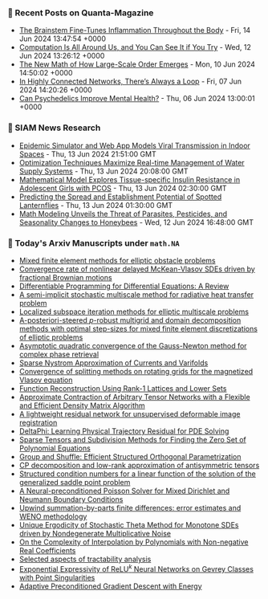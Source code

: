 ### 📝 Recent Posts on Quanta-Magazine
<!-- quanta starts -->
* <a href="https://www.quantamagazine.org/the-brainstem-fine-tunes-inflammation-throughout-the-body-20240614/">The Brainstem Fine-Tunes Inflammation Throughout the Body</a> - Fri, 14 Jun 2024 13:47:54 +0000
* <a href="https://www.quantamagazine.org/computation-is-all-around-us-and-you-can-see-it-if-you-try-20240612/">Computation Is All Around Us, and You Can See It if You Try</a> - Wed, 12 Jun 2024 13:26:12 +0000
* <a href="https://www.quantamagazine.org/the-new-math-of-how-large-scale-order-emerges-20240610/">The New Math of How Large-Scale Order Emerges</a> - Mon, 10 Jun 2024 14:50:02 +0000
* <a href="https://www.quantamagazine.org/in-highly-connected-networks-theres-always-a-loop-20240607/">In Highly Connected Networks, There’s Always a Loop</a> - Fri, 07 Jun 2024 14:20:26 +0000
* <a href="https://www.quantamagazine.org/can-psychedelics-improve-mental-health-20240606/">Can Psychedelics Improve Mental Health?</a> - Thu, 06 Jun 2024 13:00:01 +0000
<!-- quanta ends -->

### 📝 SIAM News Research
<!-- siam-news starts -->
* <a href="https://sinews.siam.org/Details-Page/epidemic-simulator-and-web-app-models-viral-transmission-in-indoor-spaces">Epidemic Simulator and Web App Models Viral Transmission in Indoor Spaces</a> - Thu, 13 Jun 2024 21:51:00 GMT
* <a href="https://sinews.siam.org/Details-Page/optimization-techniques-maximize-real-time-management-of-water-supply-systems">Optimization Techniques Maximize Real-time Management of Water Supply Systems</a> - Thu, 13 Jun 2024 20:08:00 GMT
* <a href="https://sinews.siam.org/Details-Page/mathematical-model-explores-tissue-specific-insulin-resistance-in-adolescent-girls-with-pcos">Mathematical Model Explores Tissue-specific Insulin Resistance in Adolescent Girls with PCOS</a> - Thu, 13 Jun 2024 02:30:00 GMT
* <a href="https://sinews.siam.org/Details-Page/predicting-the-spread-and-establishment-potential-of-spotted-lanternflies">Predicting the Spread and Establishment Potential of Spotted Lanternflies</a> - Thu, 13 Jun 2024 01:30:00 GMT
* <a href="https://sinews.siam.org/Details-Page/math-modeling-unveils-the-threat-of-parasites-pesticides-and-seasonality-changes-to-honeybees">Math Modeling Unveils the Threat of Parasites, Pesticides, and Seasonality Changes to Honeybees</a> - Wed, 12 Jun 2024 16:48:00 GMT
<!-- siam-news ends -->

### 📝 Today's Arxiv Manuscripts under ``math.NA``
<!-- arxiv-math-na starts -->
* <a href="https://arxiv.org/abs/2406.09605">Mixed finite element methods for elliptic obstacle problems</a>
* <a href="https://arxiv.org/abs/2406.09678">Convergence rate of nonlinear delayed McKean-Vlasov SDEs driven by fractional Brownian motions</a>
* <a href="https://arxiv.org/abs/2406.09699">Differentiable Programming for Differential Equations: A Review</a>
* <a href="https://arxiv.org/abs/2406.09775">A semi-implicit stochastic multiscale method for radiative heat transfer problem</a>
* <a href="https://arxiv.org/abs/2406.09789">Localized subspace iteration methods for elliptic multiscale problems</a>
* <a href="https://arxiv.org/abs/2406.09872">A-posteriori-steered $p$-robust multigrid and domain decomposition methods with optimal step-sizes for mixed finite element discretizations of elliptic problems</a>
* <a href="https://arxiv.org/abs/2406.09903">Asymptotic quadratic convergence of the Gauss-Newton method for complex phase retrieval</a>
* <a href="https://arxiv.org/abs/2406.09932">Sparse Nystrom Approximation of Currents and Varifolds</a>
* <a href="https://arxiv.org/abs/2406.09941">Convergence of splitting methods on rotating grids for the magnetized Vlasov equation</a>
* <a href="https://arxiv.org/abs/2406.10145">Function Reconstruction Using Rank-1 Lattices and Lower Sets</a>
* <a href="https://arxiv.org/abs/2406.09769">Approximate Contraction of Arbitrary Tensor Networks with a Flexible and Efficient Density Matrix Algorithm</a>
* <a href="https://arxiv.org/abs/2406.09774">A lightweight residual network for unsupervised deformable image registration</a>
* <a href="https://arxiv.org/abs/2406.09795">DeltaPhi: Learning Physical Trajectory Residual for PDE Solving</a>
* <a href="https://arxiv.org/abs/2406.09857">Sparse Tensors and Subdivision Methods for Finding the Zero Set of Polynomial Equations</a>
* <a href="https://arxiv.org/abs/2406.10019">Group and Shuffle: Efficient Structured Orthogonal Parametrization</a>
* <a href="https://arxiv.org/abs/2212.13389">CP decomposition and low-rank approximation of antisymmetric tensors</a>
* <a href="https://arxiv.org/abs/2305.05629">Structured condition numbers for a linear function of the solution of the generalized saddle point problem</a>
* <a href="https://arxiv.org/abs/2310.00177">A Neural-preconditioned Poisson Solver for Mixed Dirichlet and Neumann Boundary Conditions</a>
* <a href="https://arxiv.org/abs/2312.11452">Upwind summation-by-parts finite differences: error estimates and WENO methodology</a>
* <a href="https://arxiv.org/abs/2401.01112">Unique Ergodicity of Stochastic Theta Method for Monotone SDEs driven by Nondegenerate Multiplicative Noise</a>
* <a href="https://arxiv.org/abs/2402.00409">On the Complexity of Interpolation by Polynomials with Non-negative Real Coefficients</a>
* <a href="https://arxiv.org/abs/2402.02396">Selected aspects of tractability analysis</a>
* <a href="https://arxiv.org/abs/2403.02035">Exponential Expressivity of ReLU$^k$ Neural Networks on Gevrey Classes with Point Singularities</a>
* <a href="https://arxiv.org/abs/2310.06733">Adaptive Preconditioned Gradient Descent with Energy</a>
<!-- arxiv-math-na ends -->
